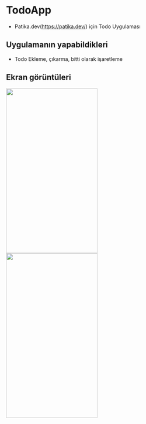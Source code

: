 # TodoApp
 
- Patika.dev(https://patika.dev/) için Todo Uygulaması

## Uygulamanın yapabildikleri

- Todo Ekleme, çıkarma, bitti olarak işaretleme


 ## Ekran görüntüleri
<a href="url"><img src="https://i.hizliresim.com/q6hyopz.jpg" align="left" width="250" height="450" ></a>
<a href="url"><img src="https://i.hizliresim.com/exrlv90.jpg" align="left" width="250" height="450" ></a>




